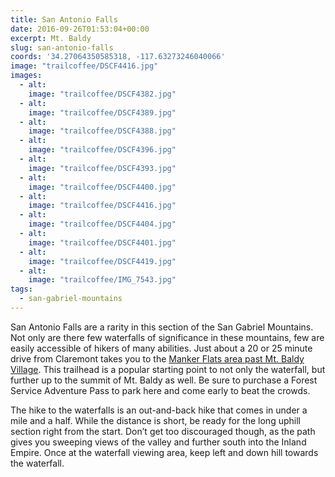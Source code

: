 ```yaml
---
title: San Antonio Falls
date: 2016-09-26T01:53:04+00:00
excerpt: Mt. Baldy
slug: san-antonio-falls
coords: '34.27064350585318, -117.63273246040066'
image: "trailcoffee/DSCF4416.jpg"
images:
  - alt: 
    image: "trailcoffee/DSCF4382.jpg"
  - alt: 
    image: "trailcoffee/DSCF4389.jpg"
  - alt: 
    image: "trailcoffee/DSCF4388.jpg"
  - alt: 
    image: "trailcoffee/DSCF4396.jpg"
  - alt: 
    image: "trailcoffee/DSCF4393.jpg"
  - alt: 
    image: "trailcoffee/DSCF4400.jpg"
  - alt: 
    image: "trailcoffee/DSCF4416.jpg"
  - alt: 
    image: "trailcoffee/DSCF4404.jpg"
  - alt: 
    image: "trailcoffee/DSCF4401.jpg"
  - alt: 
    image: "trailcoffee/DSCF4419.jpg"
  - alt: 
    image: "trailcoffee/IMG_7543.jpg"
tags:
  - san-gabriel-mountains
---
```

San Antonio Falls are a rarity in this section of the San Gabriel Mountains. Not only are there few waterfalls of significance in these mountains, few are easily accessible of hikers of many abilities. Just about a 20 or 25 minute drive from Claremont takes you to the <a href="http://www.fs.usda.gov/recarea/angeles/recreation/picnickinginfo/recarea/?recid=41776&amp;actid=70">Manker Flats area past Mt. Baldy Village</a>. This trailhead is a popular starting point to not only the waterfall, but further up to the summit of Mt. Baldy as well. Be sure to purchase a Forest Service Adventure Pass to park here and come early to beat the crowds.

The hike to the waterfalls is an out-and-back hike that comes in under a mile and a half. While the distance is short, be ready for the long uphill section right from the start. Don’t get too discouraged though, as the path gives you sweeping views of the valley and further south into the Inland Empire. Once at the waterfall viewing area, keep left and down hill towards the waterfall.